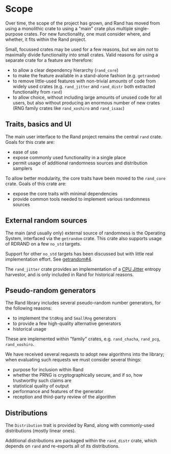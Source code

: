 # Scope

Over time, the scope of the project has grown, and Rand has moved from using a
monolithic crate to using a "main" crate plus multiple single-purpose crates.
For new functionality, one must consider where, and whether, it fits within the
Rand project.

Small, focussed crates may be used for a few reasons, but we aim *not* to
maximally divide functionality into small crates. Valid reasons for using a
separate crate for a feature are therefore:

-   to allow a clear dependency hierarchy (`rand_core`)
-   to make the feature available in a stand-alone fashion (e.g. `getrandom`)
-   to remove little-used features with non-trivial amounts of code from widely
    used crates (e.g. `rand_jitter` and `rand_distr` both extracted
    functionality from `rand`)
-   to allow choice, without including large amounts of unused code for all
    users, but also without producing an enormous number of new crates
    (RNG family crates like `rand_xoshiro` and `rand_isaac`)


## Traits, basics and UI

The main user interface to the Rand project remains the central `rand` crate.
Goals for this crate are:

-   ease of use
-   expose commonly used functionality in a single place
-   permit usage of additional randomness sources and distribution samplers

To allow better modularity, the core traits have been moved to the `rand_core`
crate. Goals of this crate are:

-   expose the core traits with minimal dependencies
-   provide common tools needed to implement various randomness sources

## External random sources

The main (and usually only) external source of randomness is the Operating
System, interfaced via the `getrandom` crate. This crate also supports usage of
RDRAND on a few `no_std` targets.

Support for other `no_std` targets has been discussed but with little real
implementation effort. See
[getrandom#4](https://github.com/rust-random/getrandom/issues/4).

The `rand_jitter` crate provides an implementation of a
[CPU Jitter](http://www.chronox.de/jent.html) entropy harvestor, and is only
included in Rand for historical reasons.


## Pseudo-random generators

The Rand library includes several pseudo-random number generators, for the
following reasons:

-   to implement the `StdRng` and `SmallRng` generators
-   to provide a few high-quality alternative generators
-   historical usage

These are implemented within "family" crates, e.g. `rand_chacha`, `rand_pcg`,
`rand_xoshiro`.

We have received several requests to adopt new algorithms into the library; when
evaluating such requests we must consider several things:

-   purpose for inclusion within Rand
-   whether the PRNG is cryptographically secure, and if so, how trustworthy
    such claims are
-   statistical quality of output
-   performance and features of the generator
-   reception and third-party review of the algorithm

## Distributions

The `Distribution` trait is provided by Rand, along with commonly-used
distributions (mostly linear ones).

Additional distributions are packaged within the `rand_distr` crate, which
depends on `rand` and re-exports all of its distributions.
